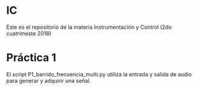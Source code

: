 # IC
Este es el repositorio de la materia Instrumentación y Control (2do cuatrimeste 2018)

# Práctica 1
El script P1_barrido_frecuencia_multi.py utiliza la entrada y salida de audio para generar y adquirir una señal. 

